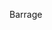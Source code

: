 Barrage

<!---
preemchoomba/preemchoomba is a ✨ special ✨ repository because its `README.md` (this file) appears on your GitHub profile.
You can click the Preview link to take a look at your changes.
--->
